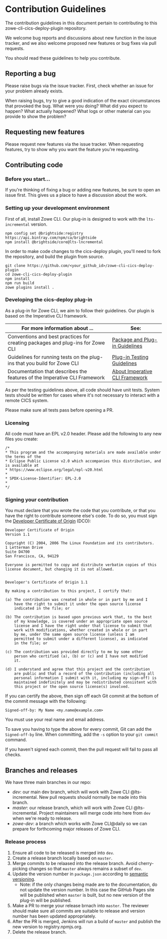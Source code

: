 
# Contribution Guidelines
The contribution guidelines in this document pertain to contributing to this zowe-cli-cics-deploy-plugin repository.

We welcome bug reports and discussions about new function in the issue tracker, and we also welcome proposed new features or bug fixes via pull requests.

You should read these guidelines to help you contribute.

## Reporting a bug

Please raise bugs via the issue tracker. First, check whether an issue for your problem already exists.

When raising bugs, try to give a good indication of the exact circumstances that provoked the bug. What were you doing? What did you expect to happen? What actually happened? What logs or other material can you provide to show the problem?

## Requesting new features

Please request new features via the issue tracker. When requesting features, try to show why you want the feature you're requesting.

## Contributing code

### Before you start...

If you're thinking of fixing a bug or adding new features, be sure to open an issue first. This gives us a place to have a discussion about the work.

### Setting up your development environment

First of all, install Zowe CLI. Our plug-in is designed to work with the `lts-incremental` version.
```console
npm config set @brightside:registry https://api.bintray.com/npm/ca/brightside
npm install @brightside/core@lts-lncremental
```

In order to make code changes to the cics-deploy plugin, you'll need to fork the repository, and build the plugin from source.

```console
git clone https://github.com/<your_github_id>/zowe-cli-cics-deploy-plugin
cd zowe-cli-cics-deploy-plugin
npm install
npm run build
zowe plugins install .
```

### Developing the cics-deploy plug-in

As a plug-in for Zowe CLI, we aim to follow their guidelines. Our plugin is based on the Imperative CLI framework.

| For more information about ... | See: |
| ------------------------------ | ----- |
| Conventions and best practices for creating packages and plug-ins for Zowe CLI | [Package and Plug-in Guidelines](https://github.com/zowe/zowe-cli/blob/master/docs/PackagesAndPluginGuidelines.md)|
| Guidelines for running tests on the plug-ins that you build for Zowe CLI | [Plug-in Testing Guidelines](https://github.com/zowe/zowe-cli/blob/master/docs/PluginTESTINGGuidelines.md) |
| Documentation that describes the features of the Imperative CLI Framework | [About Imperative CLI Framework](https://github.com/zowe/imperative/wiki) |

As per the testing guidelines above, all code should have unit tests.  System tests should be written for cases where it's not necessary to interact with a remote CICS system. 

Please make sure all tests pass before opening a PR. 

### Licensing

All code must have an EPL v2.0 header.  Please add the following to any new files you create:
```
/*
* This program and the accompanying materials are made available under the terms of the
* Eclipse Public License v2.0 which accompanies this distribution, and is available at
* https://www.eclipse.org/legal/epl-v20.html
*
* SPDX-License-Identifier: EPL-2.0
*
*/
```

### Signing your contribution

You must declare that you wrote the code that you contribute, or that you have the right to contribute someone else's code. To do so, you must sign the [Developer Certificate of Origin](https://developercertificate.org) (DCO):

```
Developer Certificate of Origin
Version 1.1

Copyright (C) 2004, 2006 The Linux Foundation and its contributors.
1 Letterman Drive
Suite D4700
San Francisco, CA, 94129

Everyone is permitted to copy and distribute verbatim copies of this
license document, but changing it is not allowed.


Developer's Certificate of Origin 1.1

By making a contribution to this project, I certify that:

(a) The contribution was created in whole or in part by me and I
    have the right to submit it under the open source license
    indicated in the file; or

(b) The contribution is based upon previous work that, to the best
    of my knowledge, is covered under an appropriate open source
    license and I have the right under that license to submit that
    work with modifications, whether created in whole or in part
    by me, under the same open source license (unless I am
    permitted to submit under a different license), as indicated
    in the file; or

(c) The contribution was provided directly to me by some other
    person who certified (a), (b) or (c) and I have not modified
    it.

(d) I understand and agree that this project and the contribution
    are public and that a record of the contribution (including all
    personal information I submit with it, including my sign-off) is
    maintained indefinitely and may be redistributed consistent with
    this project or the open source license(s) involved.
```


If you can certify the above, then sign off each Git commit at the bottom of the commit message with the following:

```
Signed-off-by: My Name <my.name@example.com>
```

You must use your real name and email address.

To save you having to type the above for every commit, Git can add the `Signed-off-by` line. When committing, add the `-s` option to your `git commit` command.

If you haven't signed each commit, then the pull request will fail to pass all checks.

## Branches and releases

We have three main branches in our repo:
- *dev*: our main dev branch, which will work with Zowe CLI @lts-incremental. New pull requests should normally be made into this branch.
- *master*: our release branch, which will work with Zowe CLI @lts-incremental. Project maintainers will merge code into here from `dev` when we're ready to release.
- *zowe-dev*: a branch which works with Zowe CLI@daily so we can prepare for forthcoming major releases of Zowe CLI.

### Release process

1. Ensure all code to be released is merged into `dev`.
2. Create a release branch locally based on `master`.
3. Merge commits to be relaased into the release branch. Avoid cherry-picking changes so that `master` always remains a subset of `dev`.
4. Update the version number in `package.json` according to [semantic versioning](https://semver.org/). 
   - Note: if the only changes being made are to the documentation, do not update the version number.  In this case the GitHub Pages site will be published when `master` is built, but no new version of the plug-in will be published.
5. Make a PR to merge your release brnach into `master`. The reviewer should make sure all commits are suitable to release and version number has been updated appropriately. 
6. After the PR is merged, Jenkins will run a build of `master` and publish the new version to registry.npmjs.org.
7. Delete the release branch.
